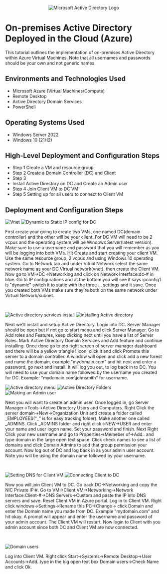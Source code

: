 <p align="center">
<img src="https://i.imgur.com/pU5A58S.png" alt="Microsoft Active Directory Logo"/>
</p>

<h1>On-premises Active Directory Deployed in the Cloud (Azure)</h1>
This tutorial outlines the implementation of on-premises Active Directory within Azure Virtual Machines. Note that all usernames and passwords should be your own and not generic names.<br />


<h2>Environments and Technologies Used</h2>

- Microsoft Azure (Virtual Machines/Compute)
- Remote Desktop
- Active Directory Domain Services
- PowerShell

<h2>Operating Systems Used </h2>

- Windows Server 2022
- Windows 10 (21H2)

<h2>High-Level Deployment and Configuration Steps</h2>

- Step 1
  Create a VM and resource group
- Step 2
  Create a Domain Controller (DC) and Client
- Step 3
- Install Active Directory on DC and Create an Admin user 
- Step 4
  Join Client VM to DC VM
- Step 5
  Setting up for all users to connect to Client VM

<h2>Deployment and Configuration Steps</h2>

<p>
  
![Vnet](https://github.com/Onstarva/configure-ad/assets/166679644/aa3132aa-ddbd-4e0a-b82f-b62ca10f76b1)
![Dynamic to Static IP config for DC](https://github.com/Onstarva/configure-ad/assets/166679644/41bc7fab-3353-4d1d-992b-c3bb3a4b73b7)

</p>
<p>
First create your going to create two VMs, one named DC(domain controller) and the other will be your client. For DC VM will need to be 2 vcpus and the operating system will be Windows Server(latest version). Make sure to use a username and password that you will remember as you will be logging into both VMs. Hit Create and start creating your client VM. Use the same resource group, 2 vcpus and using Windows 10 operating system. Go to Network tab and under Vitual Network select the same network name as your DC Virtual network(vnet), then create the Client VM. Now go to VM->DC->Networking and click on Network Interface:dc-# in blue. Go to IP configurations and at the bottom you will see it says ipconfig1 is "dynamic" switch it to static with the three ... settings and it save. Once you created both VMs make sure they're both on the same network under Virtual Network/subnet.
</p>
<br />

<p>
  
![Active directory services install](https://github.com/Onstarva/configure-ad/assets/166679644/5de164d6-44ca-4fbc-9e80-daf15799e0cd)
![installing Active directory](https://github.com/Onstarva/configure-ad/assets/166679644/f3fccb01-f3ff-41f1-b779-06f739373027)


</p>
<p>
Next we'll install and setup Active Directory. Login into DC. Server Manager should be open but if not go to start menu and click Server Manager. Go to Add roles and Features, keep clicking next until you have a list of Server Roles. Mark Active Directory Domain Services and Add feature and continue installing. Once done go to top right screen of server manager dashboard and there will be a yellow triangle ! icon, click it and click Promote this server to a domain controller. A window will open and click add a new forest and name the domain, example "mydomain.com" and hit next and enter a password, go next and install. It will log you out, to log back in to DC. You will need to use your domain name followed by the username you created for DC. Example: "mydomain.com\johnsmith" for username.
<br />

<p>
  
![Active directory menu](https://github.com/Onstarva/configure-ad/assets/166679644/acb5bf3e-ddcf-439b-9814-a9c80b3a8e10)
![Active Directory Folders](https://github.com/Onstarva/configure-ad/assets/166679644/6bd4dd01-28ca-443f-9aa9-98733c5ed89e)
![Making an Admin user](https://github.com/Onstarva/configure-ad/assets/166679644/e9c22728-b0e0-4e20-8954-1a0250a72724)


</p>
<p>
Next you will want to create an admin user. Once logged in, go Server Manager->Tools->Active Directory Users and Computers. Right Click the server domain->New->Organization Unit and create a folder called _EMPLOYEES("_" is for easy tracking folder). Make another one called _ADMINS. Click _ADMINS folder and right click->NEW->USER and enter your name and user logon name. Set your password and finish. Next Right Click your new username and go to Properties->Memeber of->Add.. and type domain in the large open text space. Click check names to see a list of domains and click Domain Admins to add that group permission your account. Now log out of DC and log back in as your admin user account. Note you will be using the domain name followed by your username.
</p>
<br />

<p>
  
![Setting DNS for Client VM](https://github.com/Onstarva/configure-ad/assets/166679644/5af31360-118a-4de4-a079-01bc7c0ef638) 
![Connecting Client to DC](https://github.com/Onstarva/configure-ad/assets/166679644/80d5dfd1-5bb9-4c76-9fa6-32f66dc40add)


</p>
<p>
Now you will join Client VM to DC. Go back DC->Networking and copy the NIC Private IP:#. Go to VM->Client VM->Networking->Network Interface:Client-#->DNS Servers->Custom and paste the IP into DNS servers and save. Reset Client VM in Azure portal. Log in to Client VM. Right click windows->Settings->Rename this PC->Change-> click Domain and enter the Domain name you made from DC. Example "mydomain.com" and hit okay. A prompt will appear and enter the username and password of your admin account. The Client VM will restart. Now login to Client with you admin account since both DC and Client VM are now connected.
<p>
<br />

<p>

![Domain users](https://github.com/Onstarva/configure-ad/assets/166679644/33bf621c-d220-4344-8868-ed4a82ddc322)


</p>
<p>
Log into Client VM. Right click Start->Systems->Remote Desktop->User Accounts->Add..type in the big open text box Domain users->Check Name and click Ok.
</p>
<br />
